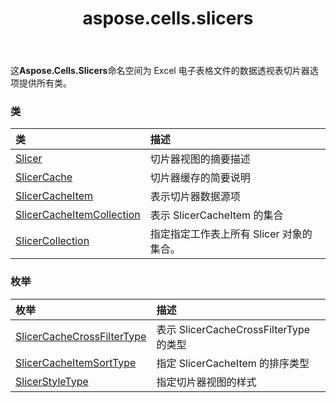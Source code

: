 ﻿---
title: aspose.cells.slicers
second_title: Aspose.Cells for Python via .NET API 参考资料
description:
type: docs
weight: 10
url: /zh/python-net/aspose.cells.slicers/
is_root: false
---
这**Aspose.Cells.Slicers**命名空间为 Excel 电子表格文件的数据透视表切片器选项提供所有类。

### 类
|类|描述|
| :- | :- |
| [Slicer](/cells/zh/python-net/aspose.cells.slicers/slicer) |切片器视图的摘要描述|
| [SlicerCache](/cells/zh/python-net/aspose.cells.slicers/slicercache) |切片器缓存的简要说明|
| [SlicerCacheItem](/cells/zh/python-net/aspose.cells.slicers/slicercacheitem) |表示切片器数据源项|
| [SlicerCacheItemCollection](/cells/zh/python-net/aspose.cells.slicers/slicercacheitemcollection) |表示 SlicerCacheItem 的集合|
| [SlicerCollection](/cells/zh/python-net/aspose.cells.slicers/slicercollection) |指定指定工作表上所有 Slicer 对象的集合。|


### 枚举
|枚举|描述|
| :- | :- |
| [SlicerCacheCrossFilterType](/cells/zh/python-net/aspose.cells.slicers/slicercachecrossfiltertype) |表示 SlicerCacheCrossFilterType 的类型|
| [SlicerCacheItemSortType](/cells/zh/python-net/aspose.cells.slicers/slicercacheitemsorttype) |指定 SlicerCacheItem 的排序类型|
| [SlicerStyleType](/cells/zh/python-net/aspose.cells.slicers/slicerstyletype) |指定切片器视图的样式|


